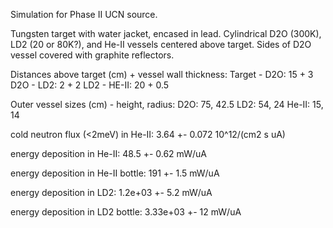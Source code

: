 Simulation for Phase II UCN source.

Tungsten target with water jacket, encased in lead.
Cylindrical D2O (300K), LD2 (20 or 80K?), and He-II vessels centered above target.
Sides of D2O vessel covered with graphite reflectors.

Distances above target (cm) + vessel wall thickness:
Target - D2O: 15 + 3
D2O - LD2: 2 + 2
LD2 - HE-II: 20 + 0.5

Outer vessel sizes (cm) - height, radius:
D2O: 75, 42.5
LD2: 54, 24
He-II: 15, 14

cold neutron flux (<2meV) in He-II:
3.64 +- 0.072 10^12/(cm2 s uA)

energy deposition in He-II:
48.5 +- 0.62 mW/uA

energy deposition in He-II bottle:
191 +- 1.5 mW/uA

energy deposition in LD2:
1.2e+03 +- 5.2 mW/uA

energy deposition in LD2 bottle:
3.33e+03 +- 12 mW/uA

